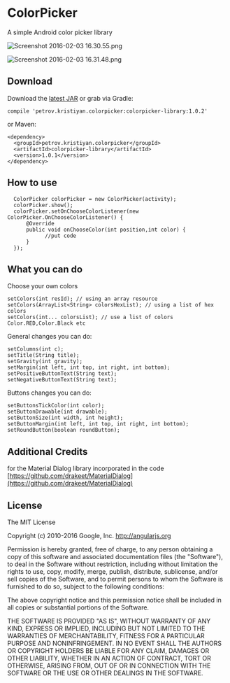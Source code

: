 # ColorPicker #

A simple Android color picker library

![Screenshot 2016-02-03 16.30.55.png](https://bitbucket.org/repo/aq7rG5/images/1548337619-Screenshot%202016-02-03%2016.30.55.png)

![Screenshot 2016-02-03 16.31.48.png](https://bitbucket.org/repo/aq7rG5/images/3931860630-Screenshot%202016-02-03%2016.31.48.png)

## Download ##

Download the [latest JAR](https://bintray.com/petrovkristiyan/maven/petrov.kristiyan.colorpicker/view) or grab via Gradle:

```
compile 'petrov.kristiyan.colorpicker:colorpicker-library:1.0.2'
```
or Maven:

```
<dependency>
  <groupId>petrov.kristiyan.colorpicker</groupId>
  <artifactId>colorpicker-library</artifactId>
  <version>1.0.1</version>
</dependency>
```
## How to use ##

```
  ColorPicker colorPicker = new ColorPicker(activity);
  colorPicker.show();
  colorPicker.setOnChooseColorListener(new ColorPicker.OnChooseColorListener() {
      @Override
      public void onChooseColor(int position,int color) {
            //put code
      }
  });
```

## What you can do ##

Choose your own colors

```
setColors(int resId); // using an array resource
setColors(ArrayList<String> colorsHexList); // using a list of hex colors
setColors(int... colorsList); // use a list of colors Color.RED,Color.Black etc

```
General changes you can do:

```
setColumns(int c);
setTitle(String title);
setGravity(int gravity);
setMargin(int left, int top, int right, int bottom);
setPositiveButtonText(String text);
setNegativeButtonText(String text);
```


Buttons changes you can do:

```
setButtonsTickColor(int color);
setButtonDrawable(int drawable);
setButtonSize(int width, int height);
setButtonMargin(int left, int top, int right, int bottom);
setRoundButton(boolean roundButton);
```

## Additional Credits ##
for the Material Dialog library incorporated in the code
  [https://github.com/drakeet/MaterialDialog](https://github.com/drakeet/MaterialDialog)


## License ##

The MIT License

Copyright (c) 2010-2016 Google, Inc. http://angularjs.org

Permission is hereby granted, free of charge, to any person obtaining a copy
of this software and associated documentation files (the "Software"), to deal
in the Software without restriction, including without limitation the rights
to use, copy, modify, merge, publish, distribute, sublicense, and/or sell
copies of the Software, and to permit persons to whom the Software is
furnished to do so, subject to the following conditions:

The above copyright notice and this permission notice shall be included in
all copies or substantial portions of the Software.

THE SOFTWARE IS PROVIDED "AS IS", WITHOUT WARRANTY OF ANY KIND, EXPRESS OR
IMPLIED, INCLUDING BUT NOT LIMITED TO THE WARRANTIES OF MERCHANTABILITY,
FITNESS FOR A PARTICULAR PURPOSE AND NONINFRINGEMENT. IN NO EVENT SHALL THE
AUTHORS OR COPYRIGHT HOLDERS BE LIABLE FOR ANY CLAIM, DAMAGES OR OTHER
LIABILITY, WHETHER IN AN ACTION OF CONTRACT, TORT OR OTHERWISE, ARISING FROM,
OUT OF OR IN CONNECTION WITH THE SOFTWARE OR THE USE OR OTHER DEALINGS IN
THE SOFTWARE.

